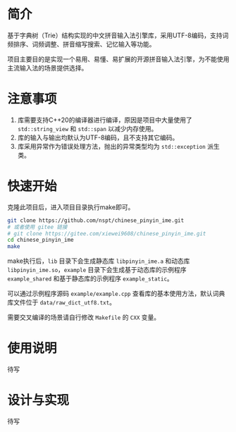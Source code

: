 # 简介

基于字典树（Trie）结构实现的中文拼音输入法引擎库，采用UTF-8编码，支持词频排序、词频调整、拼音缩写搜索、记忆输入等功能。

项目主要目的是实现一个易用、易懂、易扩展的开源拼音输入法引擎，为不能使用主流输入法的场景提供选择。

# 注意事项

1. 库需要支持C++20的编译器进行编译，原因是项目中大量使用了 `std::string_view` 和 `std::span` 以减少内存使用。
1. 库的输入与输出均默认为UTF-8编码，且不支持其它编码。
1. 库采用异常作为错误处理方法，抛出的异常类型均为 `std::exception` 派生类。

# 快速开始

克隆此项目后，进入项目目录执行make即可。

```sh
git clone https://github.com/nspt/chinese_pinyin_ime.git
# 或者使用 gitee 链接
# git clone https://gitee.com/xiewei9608/chinese_pinyin_ime.git
cd chinese_pinyin_ime
make
```

make执行后，`lib` 目录下会生成静态库 `libpinyin_ime.a` 和动态库 `libpinyin_ime.so`，`example` 目录下会生成基于动态库的示例程序 `example_shared` 和基于静态库的示例程序 `example_static`。

可以通过示例程序源码 `example/example.cpp` 查看库的基本使用方法，默认词典库文件位于 `data/raw_dict_utf8.txt`。

需要交叉编译的场景请自行修改 `Makefile` 的 `CXX` 变量。

# 使用说明

待写

# 设计与实现

待写